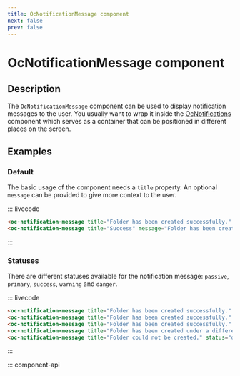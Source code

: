 ```yaml
---
title: OcNotificationMessage component
next: false
prev: false
---
```


# OcNotificationMessage component

## Description

The `OcNotificationMessage` component can be used to display notification messages to the user.
You usually want to wrap it inside the [OcNotifications](./OcNotifications) component which serves as a container that can be positioned in different places on the screen.

## Examples

### Default

The basic usage of the component needs a `title` property. An optional `message` can be provided to give more context to the user.

::: livecode
```html
<oc-notification-message title="Folder has been created successfully." />
<oc-notification-message title="Success" message="Folder has been created successfully." />
```
:::

### Statuses

There are different statuses available for the notification message: `passive`, `primary`, `success`, `warning` and `danger`.

::: livecode
```html
<oc-notification-message title="Folder has been created successfully." status="passive" />
<oc-notification-message title="Folder has been created successfully." status="primary" />
<oc-notification-message title="Folder has been created successfully." status="success" />
<oc-notification-message title="Folder has been created under a different location." status="warning" />
<oc-notification-message title="Folder could not be created." status="danger" />
```
:::

::: component-api
